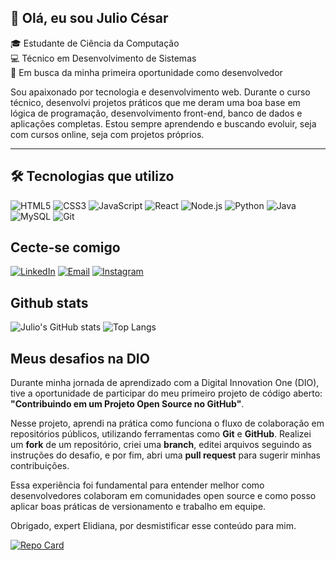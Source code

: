 ## 👋 Olá, eu sou Julio César

🎓 Estudante de Ciência da Computação  
💻 Técnico em Desenvolvimento de Sistemas  
🚀 Em busca da minha primeira oportunidade como desenvolvedor  

Sou apaixonado por tecnologia e desenvolvimento web. Durante o curso técnico, desenvolvi projetos práticos que me deram uma boa base em lógica de programação, desenvolvimento front-end, banco de dados e aplicações completas. Estou sempre aprendendo e buscando evoluir, seja com cursos online, seja com projetos próprios.

---

## 🛠️ Tecnologias que utilizo

![HTML5](https://img.shields.io/badge/HTML5-E34F26?style=flat&logo=html5&logoColor=white)
![CSS3](https://img.shields.io/badge/CSS3-1572B6?style=flat&logo=css3&logoColor=white)
![JavaScript](https://img.shields.io/badge/JavaScript-F7DF1E?style=flat&logo=javascript&logoColor=000)
![React](https://img.shields.io/badge/React-20232A?style=flat&logo=react&logoColor=61DAFB)
![Node.js](https://img.shields.io/badge/Node.js-339933?style=flat&logo=node.js&logoColor=white)
![Python](https://img.shields.io/badge/Python-3776AB?style=flat&logo=python&logoColor=white)
![Java](https://img.shields.io/badge/Java-ED8B00?style=flat&logo=java&logoColor=white)
![MySQL](https://img.shields.io/badge/MySQL-4479A1?style=flat&logo=mysql&logoColor=white)
![Git](https://img.shields.io/badge/Git-F05032?style=flat&logo=git&logoColor=white)

## Cecte-se comigo 
[![LinkedIn](https://img.shields.io/badge/LinkedIn-%230077B5.svg?style=flat&logo=linkedin&logoColor=white)](https://www.linkedin.com/in/julio-c%C3%A9sar-santos-pereira/)
[![Email](https://img.shields.io/badge/Email-D14836?style=flat&logo=gmail&logoColor=white)](mailto:juliocsantos2504@gmail.com)
[![Instagram](https://img.shields.io/badge/-Instagram-%23E4405F?style=for-the-badge&logo=instagram&logoColor=white)](https://www.instagram.com/jcsant_019/)

## Github stats

![Julio's GitHub stats](https://github-readme-stats.vercel.app/api?username=juliocsantos2504&show_icons=true&theme=tokyonight)
![Top Langs](https://github-readme-stats.vercel.app/api/top-langs/?username=juliocsantos2504&layout=compact&theme=tokyonight)
## Meus desafios na DIO

Durante minha jornada de aprendizado com a Digital Innovation One (DIO), tive a oportunidade de participar do meu primeiro projeto de código aberto: **"Contribuindo em um Projeto Open Source no GitHub"**.

Nesse projeto, aprendi na prática como funciona o fluxo de colaboração em repositórios públicos, utilizando ferramentas como **Git** e **GitHub**. Realizei um **fork** de um repositório, criei uma **branch**, editei arquivos seguindo as instruções do desafio, e por fim, abri uma **pull request** para sugerir minhas contribuições.

Essa experiência foi fundamental para entender melhor como desenvolvedores colaboram em comunidades open source e como posso aplicar boas práticas de versionamento e trabalho em equipe.

Obrigado, expert Elidiana, por desmistificar esse conteúdo para mim.

[![Repo Card](https://github-readme-stats.vercel.app/api/pin/?username=juliocsantos2504&repo=dio-lab-open-source&bg_color=000&border_color=30A3DC&show_icons=true&icon_color=30A3DC&title_color=E94D5F&text_color=FFF)](https://github.com/juliocsantos2504/dio-lab-open-source)